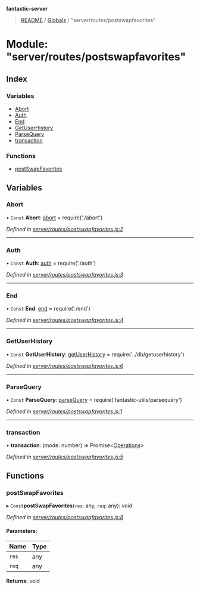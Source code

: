 **fantastic-server**

> [README](../README.md) / [Globals](../globals.md) / "server/routes/postswapfavorites"

# Module: "server/routes/postswapfavorites"

## Index

### Variables

* [Abort](_server_routes_postswapfavorites_.md#abort)
* [Auth](_server_routes_postswapfavorites_.md#auth)
* [End](_server_routes_postswapfavorites_.md#end)
* [GetUserHistory](_server_routes_postswapfavorites_.md#getuserhistory)
* [ParseQuery](_server_routes_postswapfavorites_.md#parsequery)
* [transaction](_server_routes_postswapfavorites_.md#transaction)

### Functions

* [postSwapFavorites](_server_routes_postswapfavorites_.md#postswapfavorites)

## Variables

### Abort

• `Const` **Abort**: [abort](_server_routes_abort_.md#abort) = require('./abort')

*Defined in [server/routes/postswapfavorites.js:2](https://github.com/besimorhino/project-fantastic/blob/a9b4b41/server/routes/postswapfavorites.js#L2)*

___

### Auth

• `Const` **Auth**: [auth](_server_routes_auth_index_.md#auth) = require('./auth')

*Defined in [server/routes/postswapfavorites.js:3](https://github.com/besimorhino/project-fantastic/blob/a9b4b41/server/routes/postswapfavorites.js#L3)*

___

### End

• `Const` **End**: [end](_server_routes_end_.md#end) = require('./end')

*Defined in [server/routes/postswapfavorites.js:4](https://github.com/besimorhino/project-fantastic/blob/a9b4b41/server/routes/postswapfavorites.js#L4)*

___

### GetUserHistory

• `Const` **GetUserHistory**: [getUserHistory](_server_db_getuserhistory_index_.md#getuserhistory) = require('../db/getuserhistory')

*Defined in [server/routes/postswapfavorites.js:6](https://github.com/besimorhino/project-fantastic/blob/a9b4b41/server/routes/postswapfavorites.js#L6)*

___

### ParseQuery

• `Const` **ParseQuery**: [parseQuery](_packages_fantastic_utils_parsequery_.md#parsequery) = require('fantastic-utils/parsequery')

*Defined in [server/routes/postswapfavorites.js:1](https://github.com/besimorhino/project-fantastic/blob/a9b4b41/server/routes/postswapfavorites.js#L1)*

___

### transaction

•  **transaction**: (mode: number) => Promise\<[Operations](_packages_fantastic_utils_db_types_d_.md#operations)>

*Defined in [server/routes/postswapfavorites.js:5](https://github.com/besimorhino/project-fantastic/blob/a9b4b41/server/routes/postswapfavorites.js#L5)*

## Functions

### postSwapFavorites

▸ `Const`**postSwapFavorites**(`res`: any, `req`: any): void

*Defined in [server/routes/postswapfavorites.js:8](https://github.com/besimorhino/project-fantastic/blob/a9b4b41/server/routes/postswapfavorites.js#L8)*

#### Parameters:

Name | Type |
------ | ------ |
`res` | any |
`req` | any |

**Returns:** void
